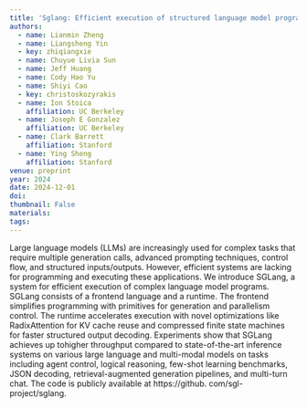 ```yaml
---
title: 'Sglang: Efficient execution of structured language model programs'
authors:
  - name: Lianmin Zheng
  - name: Liangsheng Yin
  - key: zhiqiangxie
  - name: Chuyue Livia Sun
  - name: Jeff Huang
  - name: Cody Hao Yu
  - name: Shiyi Cao
  - key: christoskozyrakis
  - name: Ion Stoica
    affiliation: UC Berkeley
  - name: Joseph E Gonzalez
    affiliation: UC Berkeley
  - name: Clark Barrett
    affiliation: Stanford
  - name: Ying Sheng
    affiliation: Stanford
venue: preprint
year: 2024
date: 2024-12-01
doi: 
thumbnail: False
materials:
tags:
---
```

Large language models (LLMs) are increasingly used for complex tasks that require multiple generation calls, advanced prompting techniques, control flow, and structured inputs/outputs. However, efficient systems are lacking for programming and executing these applications. We introduce SGLang, a system for efficient execution of complex language model programs. SGLang consists of a frontend language and a runtime. The frontend simplifies programming with primitives for generation and parallelism control. The runtime accelerates execution with novel optimizations like RadixAttention for KV cache reuse and compressed finite state machines for faster structured output decoding. Experiments show that SGLang achieves up tohigher throughput compared to state-of-the-art inference systems on various large language and multi-modal models on tasks including agent control, logical reasoning, few-shot learning benchmarks, JSON decoding, retrieval-augmented generation pipelines, and multi-turn chat. The code is publicly available at https://github. com/sgl-project/sglang.

